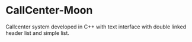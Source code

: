# CallCenter-Moon
Callcenter system developed in C++ with text interface with double linked header list and simple list.
